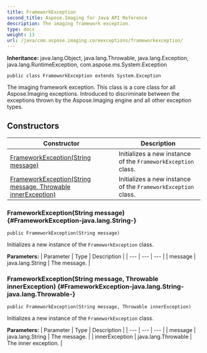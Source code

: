 ```yaml
---
title: FrameworkException
second_title: Aspose.Imaging for Java API Reference
description: The imaging framework exception.
type: docs
weight: 13
url: /java/com.aspose.imaging.coreexceptions/frameworkexception/
---
```

**Inheritance:**
java.lang.Object, java.lang.Throwable, java.lang.Exception, java.lang.RuntimeException, com.aspose.ms.System.Exception
```
public class FrameworkException extends System.Exception
```

The imaging framework exception. This class is a core class for all Aspose.Imaging exceptions. Introduced to discriminate between the exceptions thrown by the Aspose.Imaging engine and all other exception types.
## Constructors

| Constructor | Description |
| --- | --- |
| [FrameworkException(String message)](#FrameworkException-java.lang.String-) | Initializes a new instance of the `FrameworkException` class. |
| [FrameworkException(String message, Throwable innerException)](#FrameworkException-java.lang.String-java.lang.Throwable-) | Initializes a new instance of the `FrameworkException` class. |
### FrameworkException(String message) {#FrameworkException-java.lang.String-}
```
public FrameworkException(String message)
```


Initializes a new instance of the `FrameworkException` class.

**Parameters:**
| Parameter | Type | Description |
| --- | --- | --- |
| message | java.lang.String | The message. |

### FrameworkException(String message, Throwable innerException) {#FrameworkException-java.lang.String-java.lang.Throwable-}
```
public FrameworkException(String message, Throwable innerException)
```


Initializes a new instance of the `FrameworkException` class.

**Parameters:**
| Parameter | Type | Description |
| --- | --- | --- |
| message | java.lang.String | The message. |
| innerException | java.lang.Throwable | The inner exception. |

